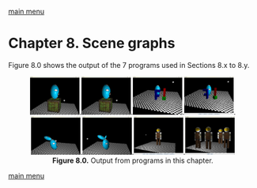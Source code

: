 [main menu](../README.md)

# Chapter 8. Scene graphs


Figure 8.0 shows the output of the 7 programs used in Sections 8.x to 8.y.

<p align="center">
  <img src="ch8_img/ch8_1_stack.png" alt="output from ch8_1_stack" width="100">.<img src="ch8_img/ch8_2_sg_stack.png" alt="output from ch8_2_sg_stack" width="100">.<img src="ch8_img/ch8_3_F.png" alt="output from ch8_3_F" width="100">.<img src="ch8_img/ch8_4_F2.png" alt="output from ch8_4_F2" width="100">.<img src="ch8_img/ch8_5_branches.png" alt="output from ch8_5_branches" width="100">.<img src="ch8_img/ch8_6_branches.png" alt="output from ch8_6_branches" width="100">.<img src="ch8_img/ch8_7_robot.png" alt="output from ch8_7_robot" width="100">.<img src="ch8_img/ch8_8_robot_many.png" alt="output from ch8_8_robot_many" width="100"><br>
  <strong>Figure 8.0.</strong> Output from programs in this chapter.
</p>




[main menu](../README.md)
